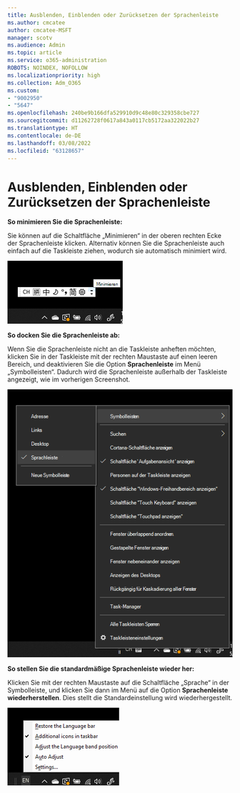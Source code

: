 ```yaml
---
title: Ausblenden, Einblenden oder Zurücksetzen der Sprachenleiste
ms.author: cmcatee
author: cmcatee-MSFT
manager: scotv
ms.audience: Admin
ms.topic: article
ms.service: o365-administration
ROBOTS: NOINDEX, NOFOLLOW
ms.localizationpriority: high
ms.collection: Adm_O365
ms.custom:
- "9002950"
- "5647"
ms.openlocfilehash: 240be9b166dfa529910d9c48e80c329358cbe727
ms.sourcegitcommit: d11262728f0617a843a0117cb5172aa322022b27
ms.translationtype: HT
ms.contentlocale: de-DE
ms.lasthandoff: 03/08/2022
ms.locfileid: "63128657"
---
```

# <a name="hide-display-or-reset-the-language-bar"></a>Ausblenden, Einblenden oder Zurücksetzen der Sprachenleiste

**So minimieren Sie die Sprachenleiste:**

Sie können auf die Schaltfläche „Minimieren“ in der oberen rechten Ecke der Sprachenleiste klicken. Alternativ können Sie die Sprachenleiste auch einfach auf die Taskleiste ziehen, wodurch sie automatisch minimiert wird.

![Minimieren der Sprachenleiste](media/minimize-language-bar.png)

**So docken Sie die Sprachenleiste ab:**

Wenn Sie die Sprachenleiste nicht an die Taskleiste anheften möchten, klicken Sie in der Taskleiste mit der rechten Maustaste auf einen leeren Bereich, und deaktivieren Sie die Option **Sprachenleiste** im Menü „Symbolleisten“. Dadurch wird die Sprachenleiste außerhalb der Taskleiste angezeigt, wie im vorherigen Screenshot.

![Abdocken der Sprachenleiste](media/pop-out-language-bar.png)

**So stellen Sie die standardmäßige Sprachenleiste wieder her:**

Klicken Sie mit der rechten Maustaste auf die Schaltfläche „Sprache“ in der Symbolleiste, und klicken Sie dann im Menü auf die Option **Sprachenleiste wiederherstellen**. Dies stellt die Standardeinstellung wird wiederhergestellt.

![Sprachenleiste wiederherstellen](media/restore-language-bar.png)
